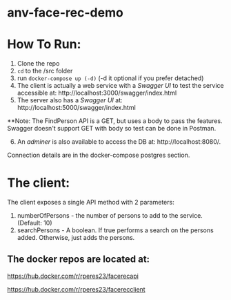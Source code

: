 # anv-face-rec-demo

# How To Run:
1. Clone the repo
2. `cd` to the /src folder
3. run `docker-compose up (-d)` (-d it optional if you prefer detached)
4. The client is actually a web service with a *Swagger UI* to test the service accessible at: http://localhost:3000/swagger/index.html
5. The server also has a *Swagger UI* at: http://localhost:5000/swagger/index.html

  **Note: The FindPerson API is a GET, but uses a body to pass the features. Swagger doesn't support GET with body so test can be done in Postman.
  
6. An *adminer* is also available to access the DB at: http://localhost:8080/.

  Connection details are in the docker-compose postgres section.

# The client:

The client exposes a single API method with 2 parameters:
1. numberOfPersons - the number of persons to add to the service. (Default: 10)
2. searchPersons - A boolean. If true performs a search on the persons added. Otherwise, just adds the persons.

## The docker repos are located at:
https://hub.docker.com/r/rperes23/facerecapi

https://hub.docker.com/r/rperes23/facerecclient
